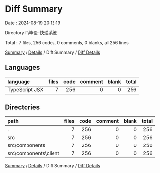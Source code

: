# Diff Summary

Date : 2024-08-19 20:12:19

Directory f:\\毕设-快递系统

Total : 7 files,  256 codes, 0 comments, 0 blanks, all 256 lines

[Summary](results.md) / [Details](details.md) / Diff Summary / [Diff Details](diff-details.md)

## Languages
| language | files | code | comment | blank | total |
| :--- | ---: | ---: | ---: | ---: | ---: |
| TypeScript JSX | 7 | 256 | 0 | 0 | 256 |

## Directories
| path | files | code | comment | blank | total |
| :--- | ---: | ---: | ---: | ---: | ---: |
| . | 7 | 256 | 0 | 0 | 256 |
| src | 7 | 256 | 0 | 0 | 256 |
| src\\components | 7 | 256 | 0 | 0 | 256 |
| src\\components\\client | 7 | 256 | 0 | 0 | 256 |

[Summary](results.md) / [Details](details.md) / Diff Summary / [Diff Details](diff-details.md)